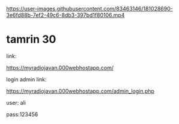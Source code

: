 



https://user-images.githubusercontent.com/83463146/181028690-3e6fd88b-7ef2-49c6-8db3-397bd1f80106.mp4





# tamrin 30


link:

https://myradiojavan.000webhostapp.com/



login admin link:

https://myradiojavan.000webhostapp.com/admin_login.php


user: ali


pass:123456
